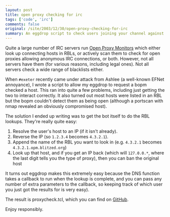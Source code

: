 ```yaml
---
layout: post
title: open proxy checking for irc
tags: ['code', 'irc']
comments: false
original: /site/2003/12/30/open-proxy-checking-for-irc
summary: An eggdrop script to check users joining your channel against open proxy lists.
---
```

Quite a large number of IRC servers run [Open Proxy Monitors](http://www.blitzed.org/bopm/) which either look up connecting hosts in RBLs, or actively scan them to check for open proxies allowing anonymous IRC connections, or both. However, not all servers have them (for various reasons, including legal ones). Not all servers check a wide range of blacklists either.

When `#exeter` recently came under attack from Ashlee (a well-known EFNet annoyance), I wrote a script to allow my eggdrop to request a bopm checked a host. This ran into quite a few problems, including just getting the two to interact correctly.  It also turned out most hosts were listed in an RBL but the bopm couldn't detect them as being open (although a portscan with nmap revealed an obviously compromised host).

The solution I ended up writing was to get the bot itself to do the RBL lookups. They're really quite easy:

 1. Resolve the user's host to an IP (if it isn't already).
 2. Reverse the IP (so `1.2.3.4` becomes `4.3.2.1`).
 3. Append the name of the RBL you want to look in (e.g. `4.3.2.1` becomes `4.3.2.1.opm.blitzed.org`)
 1. Look up that host, and if you get an IP back (which will `127.0.0.*`, where the last digit tells you the type of proxy), then you can ban the original host

It turns out eggdrop makes this extremely easy because the DNS function takes a callback to run when the lookup is complete, and you can pass any number of extra parameters to the callback, so keeping track of which user you just got the results for is very easy).

The result is proxycheck.tcl, which you can find on [GitHub](https://github.com/jamesoff/eggdrop-scripts).

Enjoy responsibly.
